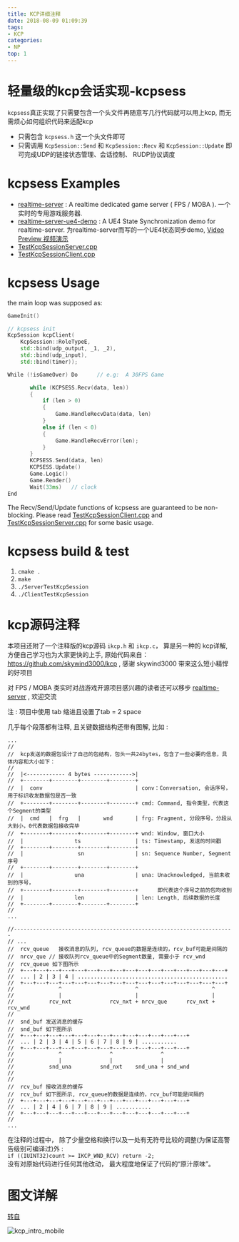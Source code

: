 ```yaml
---
title: KCP详细注释
date: 2018-08-09 01:09:39
tags: 
- KCP
categories:
- NP
top: 1
---
```



# 轻量级的kcp会话实现-kcpsess

`kcpsess`真正实现了只需要包含一个头文件再随意写几行代码就可以用上kcp, 而无需烦心如何组织代码来适配kcp

- 只需包含 `kcpsess.h` 这一个头文件即可
- 只需调用 `KcpSession::Send` 和 `KcpSession::Recv` 和 `KcpSession::Update` 即可完成UDP的链接状态管理、会话控制、 RUDP协议调度

# kcpsess Examples

- [realtime-server](https://github.com/no5ix/realtime-server) : A realtime dedicated game server ( FPS / MOBA ). 一个实时的专用游戏服务器.
- [realtime-server-ue4-demo](https://github.com/no5ix/realtime-server-ue4-demo) :  A UE4 State Synchronization demo for realtime-server. 为realtime-server而写的一个UE4状态同步demo, [Video Preview 视频演示](https://hulinhong.com)
- [TestKcpSessionServer.cpp](https://github.com/no5ix/kcpsess/blob/master/TestKcpSessionServer.cpp)
- [TestKcpSessionClient.cpp](https://github.com/no5ix/kcpsess/blob/master/TestKcpSessionClient.cpp)


# kcpsess Usage

the main loop was supposed as:

``` c++
GameInit()

// kcpsess init
KcpSession kcpClient(
    KcpSession::RoleTypeE,
    std::bind(udp_output, _1, _2),
    std::bind(udp_input),
    std::bind(timer));

While (!isGameOver) Do      // e.g:  A 30FPS Game

       while (KCPSESS.Recv(data, len))
       {
           if (len > 0)
           {
               Game.HandleRecvData(data, len)
           }
           else if (len < 0)
           {
               Game.HandleRecvError(len);
           }
       }
       KCPSESS.Send(data, len)
       KCPSESS.Update()
       Game.Logic()
       Game.Render()
       Wait(33ms)   // clock
End
```

The Recv/Send/Update functions of kcpsess are guaranteed to be non-blocking.
Please read [TestKcpSessionClient.cpp](https://github.com/no5ix/kcpsess/blob/master/TestKcpSessionClient.cpp) and [TestKcpSessionServer.cpp](https://github.com/no5ix/kcpsess/blob/master/TestKcpSessionServer.cpp) for some basic usage.


# kcpsess build & test

1. ` cmake . `
2. ` make `
3. ` ./ServerTestKcpSession `
4. ` ./ClientTestKcpSession `


# kcp源码注释

本项目还附了一个注释版的kcp源码 `ikcp.h` 和 `ikcp.c`， 算是另一种的 kcp详解, 方便自己学习也为大家更快的上手, 原始代码来自： https://github.com/skywind3000/kcp , 感谢 skywind3000 带来这么短小精悍的好项目

对 FPS / MOBA 类实时对战游戏开源项目感兴趣的读者还可以移步 [realtime-server](https://github.com/no5ix/realtime-server) , 欢迎交流

注 : 项目中使用 tab 缩进且设置了tab = 2 space

几乎每个段落都有注释, 且关键数据结构还带有图解, 比如 : 

```
...
//
//	kcp发送的数据包设计了自己的包结构，包头一共24bytes，包含了一些必要的信息，具体内容和大小如下：
//	
//	|<------------ 4 bytes ------------>|
//	+--------+--------+--------+--------+
//	|  conv                             | conv：Conversation, 会话序号，用于标识收发数据包是否一致
//	+--------+--------+--------+--------+ cmd: Command, 指令类型，代表这个Segment的类型
//	|  cmd   |  frg   |       wnd       | frg: Fragment, 分段序号，分段从大到小，0代表数据包接收完毕
//	+--------+--------+--------+--------+ wnd: Window, 窗口大小
//	|                ts                 | ts: Timestamp, 发送的时间戳
//	+--------+--------+--------+--------+
//	|                 sn                | sn: Sequence Number, Segment序号
//	+--------+--------+--------+--------+
//	|                una                | una: Unacknowledged, 当前未收到的序号，
//	+--------+--------+--------+--------+      即代表这个序号之前的包均收到
//	|                len                | len: Length, 后续数据的长度
//	+--------+--------+--------+--------+
//
...

//---------------------------------------------------------------------
// ...
//	rcv_queue	接收消息的队列, rcv_queue的数据是连续的，rcv_buf可能是间隔的
//	nrcv_que // 接收队列rcv_queue中的Segment数量, 需要小于 rcv_wnd
//	rcv_queue 如下图所示
//	+---+---+---+---+---+---+---+---+---+---+---+---+---+---+---+---+
//	... | 2 | 3 | 4 | ............................................... 
//	+---+---+---+---+---+---+---+---+---+---+---+---+---+---+---+---+
//              ^              	        ^                      	^        
//              |                      	|                      	|        
//           rcv_nxt           	rcv_nxt + nrcv_que      rcv_nxt + rcv_wnd		
//
//	snd_buf 发送消息的缓存
//	snd_buf 如下图所示
//	+---+---+---+---+---+---+---+---+---+---+---+---+---+
//	... | 2 | 3 | 4 | 5 | 6 | 7 | 8 | 9 | ...........
//	+---+---+---+---+---+---+---+---+---+---+---+---+---+
//              ^               ^               ^
//              |               |               |
//           snd_una         snd_nxt    snd_una + snd_wnd	
//
//
//	rcv_buf 接收消息的缓存
//	rcv_buf 如下图所示, rcv_queue的数据是连续的，rcv_buf可能是间隔的
//	+---+---+---+---+---+---+---+---+---+---+---+---+---+
//	... | 2 | 4 | 6 | 7 | 8 | 9 | ...........
//	+---+---+---+---+---+---+---+---+---+---+---+---+---+	
//
...
```

在注释的过程中， 除了少量空格和换行以及一处有无符号比较的调整(为保证高警告级别可编译过)外 :    
`if ((IUINT32)count >= IKCP_WND_RCV) return -2;`   
没有对原始代码进行任何其他改动， 最大程度地保证了代码的“原汁原味”。


# 图文详解

[转自](https://wetest.qq.com/lab/view/391.html)

<!-- ![kcp_intro](/img/kcp_annotated/kcp_intro.png) -->
![kcp_intro_mobile](/img/kcp_annotated/kcp_intro_mobile.png)

